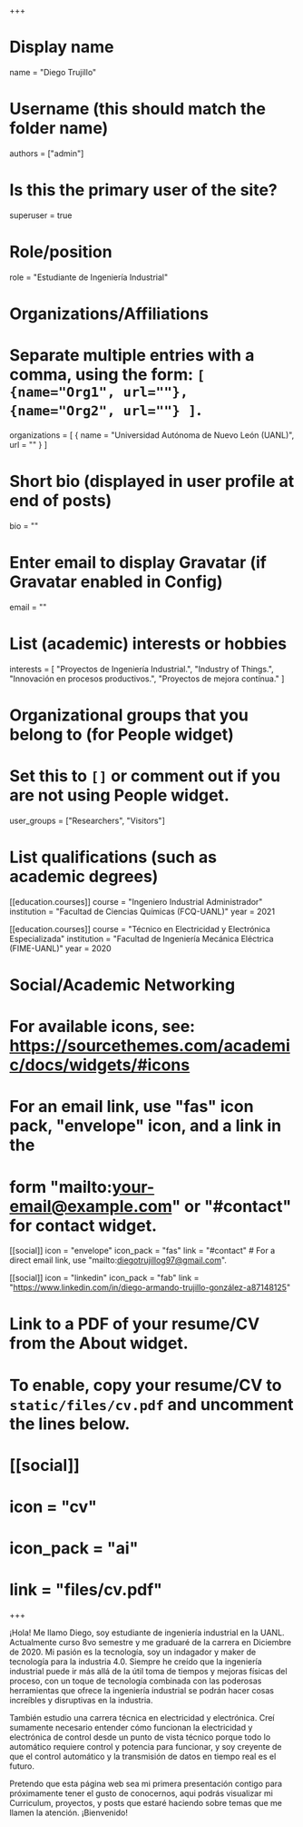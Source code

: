 +++
# Display name
name = "Diego Trujillo"

# Username (this should match the folder name)
authors = ["admin"]

# Is this the primary user of the site?
superuser = true

# Role/position
role = "Estudiante de Ingeniería Industrial"

# Organizations/Affiliations
#   Separate multiple entries with a comma, using the form: `[ {name="Org1", url=""}, {name="Org2", url=""} ]`.
organizations = [ { name = "Universidad Autónoma de Nuevo León (UANL)", url = "" } ]

# Short bio (displayed in user profile at end of posts)
bio = ""

# Enter email to display Gravatar (if Gravatar enabled in Config)
email = ""

# List (academic) interests or hobbies
interests = [
  "Proyectos de Ingeniería Industrial.",
  "Industry of Things.",
  "Innovación en procesos productivos.",
  "Proyectos de mejora contínua."
]

# Organizational groups that you belong to (for People widget)
#   Set this to `[]` or comment out if you are not using People widget.
user_groups = ["Researchers", "Visitors"]

# List qualifications (such as academic degrees)
[[education.courses]]
  course = "Ingeniero Industrial Administrador"
  institution = "Facultad de Ciencias Químicas (FCQ-UANL)"
  year = 2021

[[education.courses]]
  course = "Técnico en Electricidad y Electrónica Especializada"
  institution = "Facultad de Ingeniería Mecánica Eléctrica (FIME-UANL)"
  year = 2020

# Social/Academic Networking
# For available icons, see: https://sourcethemes.com/academic/docs/widgets/#icons
#   For an email link, use "fas" icon pack, "envelope" icon, and a link in the
#   form "mailto:your-email@example.com" or "#contact" for contact widget.

[[social]]
  icon = "envelope"
  icon_pack = "fas"
  link = "#contact"  # For a direct email link, use "mailto:diegotrujillog97@gmail.com".

[[social]]
  icon = "linkedin"
  icon_pack = "fab"
  link = "https://www.linkedin.com/in/diego-armando-trujillo-gonzález-a87148125"

# Link to a PDF of your resume/CV from the About widget.
# To enable, copy your resume/CV to `static/files/cv.pdf` and uncomment the lines below.
# [[social]]
#   icon = "cv"
#   icon_pack = "ai"
#   link = "files/cv.pdf"

+++

¡Hola! Me llamo Diego, soy estudiante de ingeniería industrial en la UANL. Actualmente curso 8vo semestre y me graduaré de la carrera en Diciembre de 2020. Mi pasión es la tecnología, soy un indagador y maker de tecnología para la industria 4.0. Siempre he creído que la ingeniería industrial puede ir más allá de la útil toma de tiempos y mejoras físicas del proceso, con un toque de tecnología combinada con las poderosas herramientas que ofrece la ingeniería industrial se podrán hacer cosas increíbles y disruptivas en la industria.

También estudio una carrera técnica en electricidad y electrónica. Creí sumamente necesario entender cómo funcionan la electricidad y electrónica de control desde un punto de vista técnico porque todo lo automático requiere control y potencia para funcionar, y soy creyente de que el control automático y la transmisión de datos en tiempo real es el futuro.

Pretendo que esta página web sea mi primera presentación contigo para próximamente tener el gusto de conocernos, aqui podrás visualizar mi Curriculum, proyectos, y posts que estaré haciendo sobre temas que me llamen la atención. ¡Bienvenido!

